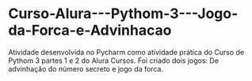 # Curso-Alura---Pythom-3---Jogo-da-Forca-e-Advinhacao
Atividade desenvolvida no Pycharm como atividade prática do Curso de Pythom 3 partes 1 e 2 do Alura Cursos. Foi criado dois jogos: De advinhação do número secreto e jogo da forca.
